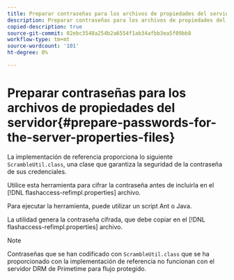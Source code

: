 ```yaml
---
title: Preparar contraseñas para los archivos de propiedades del servidor
description: Preparar contraseñas para los archivos de propiedades del servidor
copied-description: true
source-git-commit: 02ebc3548a254b2a6554f1ab34afbb3ea5f09bb8
workflow-type: tm+mt
source-wordcount: '101'
ht-degree: 0%

---
```


# Preparar contraseñas para los archivos de propiedades del servidor{#prepare-passwords-for-the-server-properties-files}

La implementación de referencia proporciona lo siguiente `ScrambleUtil.class`, una clase que garantiza la seguridad de la contraseña de sus credenciales.

Utilice esta herramienta para cifrar la contraseña antes de incluirla en el [!DNL flashaccess-refimpl.properties] archivo.

Para ejecutar la herramienta, puede utilizar un script Ant o Java.

La utilidad genera la contraseña cifrada, que debe copiar en el [!DNL flashaccess-refimpl.properties] archivo.

>[!NOTE]
>
>Contraseñas que se han codificado con `ScrambleUtil.class` que se ha proporcionado con la implementación de referencia no funcionan con el servidor DRM de Primetime para flujo protegido.
